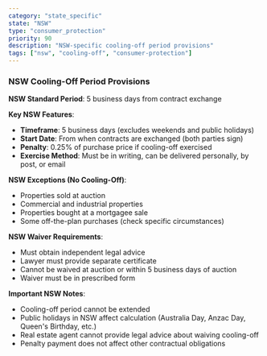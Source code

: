 ```yaml
---
category: "state_specific"
state: "NSW"
type: "consumer_protection"
priority: 90
description: "NSW-specific cooling-off period provisions"
tags: ["nsw", "cooling-off", "consumer-protection"]
---
```


### NSW Cooling-Off Period Provisions

**NSW Standard Period**: 5 business days from contract exchange

**Key NSW Features**:
- **Timeframe**: 5 business days (excludes weekends and public holidays)
- **Start Date**: From when contracts are exchanged (both parties sign)
- **Penalty**: 0.25% of purchase price if cooling-off exercised
- **Exercise Method**: Must be in writing, can be delivered personally, by post, or email

**NSW Exceptions (No Cooling-Off)**:
- Properties sold at auction
- Commercial and industrial properties
- Properties bought at a mortgagee sale
- Some off-the-plan purchases (check specific circumstances)

**NSW Waiver Requirements**:
- Must obtain independent legal advice
- Lawyer must provide separate certificate
- Cannot be waived at auction or within 5 business days of auction
- Waiver must be in prescribed form

**Important NSW Notes**:
- Cooling-off period cannot be extended
- Public holidays in NSW affect calculation (Australia Day, Anzac Day, Queen's Birthday, etc.)
- Real estate agent cannot provide legal advice about waiving cooling-off
- Penalty payment does not affect other contractual obligations